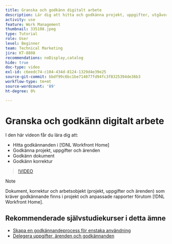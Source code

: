 ```yaml
---
title: Granska och godkänn digitalt arbete
description: Lär dig att hitta och godkänna projekt, uppgifter, utgåvor, dokument och korrektur i  [!DNL Workfront Home].
activity: use
feature: Work Management
thumbnail: 335108.jpeg
type: Tutorial
role: User
level: Beginner
team: Technical Marketing
jira: KT-8808
recommendations: noDisplay,catalog
hide: true
doc-type: video
exl-id: c6eedc74-c104-434d-8124-1329d4e39e25
source-git-commit: bbdf99c6bc1be714077fd94fc3f8325394de36b3
workflow-type: tm+mt
source-wordcount: '89'
ht-degree: 0%

---
```


# Granska och godkänn digitalt arbete

I den här videon får du lära dig att:

* Hitta godkännanden i [!DNL Workfront Home]
* Godkänna projekt, uppgifter och ärenden
* Godkänn dokument
* Godkänn korrektur

>[!VIDEO](https://video.tv.adobe.com/v/335108/?quality=12&learn=on&enablevpops=1)


>[!NOTE]
>
>Dokument, korrektur och arbetsobjekt (projekt, uppgifter och ärenden) som kräver godkännande finns i projekt och anpassade rapporter förutom [!DNL Workfront Home].

## Rekommenderade självstudiekurser i detta ämne

* [Skapa en godkännandeprocess för enstaka användning](/help/manage-work/approval-processes-and-milestone-paths/create-a-single-use-approval-process.md)
* [Delegera uppgifter, ärenden och godkännanden](/help/manage-work/approval-processes-and-milestone-paths/delegate-approvals.md)


<!--
learn more URLS
Approving work
Home area for Reviewers
Guides
Home overview for Reviewers
Issue page overview
-->
